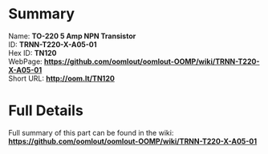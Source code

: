 
Summary
=================
  
Name: __TO-220 5 Amp NPN Transistor__    
ID: __TRNN-T220-X-A05-01__   
Hex ID: __TN120__   
WebPage: __https://github.com/oomlout/oomlout-OOMP/wiki/TRNN-T220-X-A05-01__   
Short URL: __http://oom.lt/TN120__   

Full Details
==========================
Full summary of this part can be found in the wiki:   
__https://github.com/oomlout/oomlout-OOMP/wiki/TRNN-T220-X-A05-01__    

